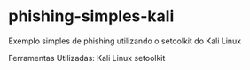 # phishing-simples-kali
Exemplo simples de phishing utilizando o setoolkit do Kali Linux

Ferramentas Utilizadas:
Kali Linux
setoolkit
